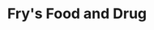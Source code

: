 ---
title: "Fry's Food and Drug"
url: /phoenix/frys-food-and-drug-north-daisy-mountain-drive/
shop: supermarket
---